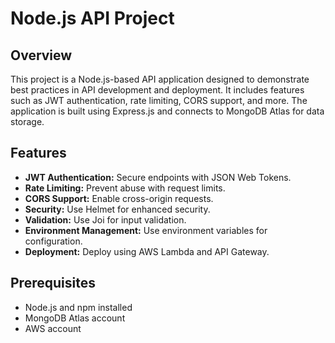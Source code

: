 # Node.js API Project

## Overview

This project is a Node.js-based API application designed to demonstrate best practices in API development and deployment. It includes features such as JWT authentication, rate limiting, CORS support, and more. The application is built using Express.js and connects to MongoDB Atlas for data storage.

## Features

- **JWT Authentication:** Secure endpoints with JSON Web Tokens.
- **Rate Limiting:** Prevent abuse with request limits.
- **CORS Support:** Enable cross-origin requests.
- **Security:** Use Helmet for enhanced security.
- **Validation:** Use Joi for input validation.
- **Environment Management:** Use environment variables for configuration.
- **Deployment:** Deploy using AWS Lambda and API Gateway.

## Prerequisites

- Node.js and npm installed
- MongoDB Atlas account
- AWS account



